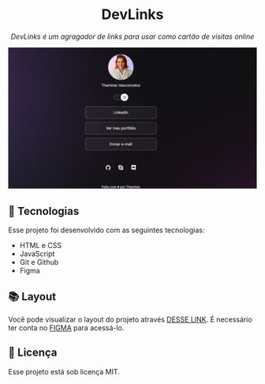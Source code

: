 <h1 align="center">DevLinks</h1>
<p align="center"><i>DevLinks é um agragador de links para usar como cartão de visitas online</i></p>

<p align="center">
  <img alt="projeto DevLinks" src=".github/preview.png" whidth="100%">
</p>

## 🔧 Tecnologias

Esse projeto foi desenvolvido com as seguintes tecnologias:

- HTML e CSS
- JavaScript
- Git e Github
- Figma

## 📚 Layout

Você pode visualizar o layout do projeto através [DESSE LINK](https://figma.com/file/MF894TdzM99Fg0Ssu$KyMq/DevLinks-(Copy)?node-id1%3A113&t=8x94o7ecTaQMC2CS-1/duplicate). É necessário ter conta no [FIGMA](https://figma.com) para acessá-lo.
## :memo: Licença

Esse projeto está sob licença MIT.
